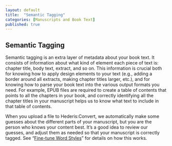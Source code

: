 ```yaml
---
layout: default
title:  "Semantic Tagging"
categories: [Manuscripts and Book Text]
published: true
---
```


<section data-type="chapter" class="hsecchapter" data-hederis-type="hsecchapter" id="pn5Xk3kpt"><h1 data-hederis-type="hblkchaptitle" class="hblkchaptitle" id="ppuev0jQd">Semantic Tagging</h1>
    <p class="hblkp" data-hederis-type="hblkp" id="pfXBNlP2g">Semantic tagging is an extra layer of metadata about your book text. It consists of information about what kind of element each piece of text is: chapter title, body text, extract, and so on. This information is crucial both for knowing how to apply design elements to your text (e.g., adding a border around all extracts, making chapter titles larger, etc.), and for knowing how to parse your book text into the various output formats you need. For example, EPUB files are required to create a table of contents that points to all the chapters in your book, and correctly identifying all the chapter titles in your manuscript helps us to know what text to include in that table of contents.</p>
    <p class="hblkp" data-hederis-type="hblkp" id="pdZISAb9R">When you upload a file to Hederis:Convert, we automatically make some guesses about the different parts of your manuscript, but you are the person who knows your content best. It&#8217;s a good idea to review our guesses, and adjust them as needed so that your manuscript is correctly tagged. See &#8220;<a href="{% post_url 2019-03-04-13-Fine-tuneWordStyles %}" id="puS1556Q3"><span class="Hyperlink" id="pwEgW562X">Fine-tune Word Styles</span></a>&#8221; for details on how this works.</p>
    </section>
    
